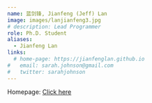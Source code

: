 ```yaml
---
name: 蓝剑锋, Jianfeng (Jeff) Lan
image: images/lanjianfeng3.jpg
# description: Lead Programmer
role: Ph.D. Student
aliases:
  - Jianfeng Lan
links:
  # home-page: https://jianfenglan.github.io
#   email: sarah.johnson@gmail.com
#   twitter: sarahjohnson
---
```

Homepage: [Click here](https://jianfenglan.github.io)
